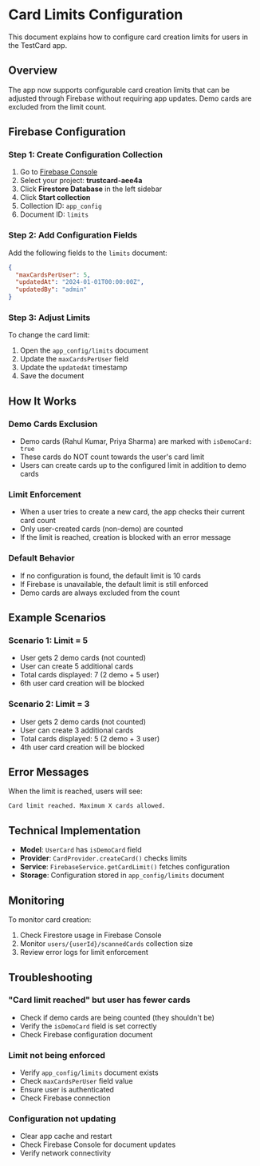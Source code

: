 # Card Limits Configuration

This document explains how to configure card creation limits for users in the TestCard app.

## Overview

The app now supports configurable card creation limits that can be adjusted through Firebase without requiring app updates. Demo cards are excluded from the limit count.

## Firebase Configuration

### Step 1: Create Configuration Collection

1. Go to [Firebase Console](https://console.firebase.google.com/)
2. Select your project: **trustcard-aee4a**
3. Click **Firestore Database** in the left sidebar
4. Click **Start collection**
5. Collection ID: `app_config`
6. Document ID: `limits`

### Step 2: Add Configuration Fields

Add the following fields to the `limits` document:

```json
{
  "maxCardsPerUser": 5,
  "updatedAt": "2024-01-01T00:00:00Z",
  "updatedBy": "admin"
}
```

### Step 3: Adjust Limits

To change the card limit:
1. Open the `app_config/limits` document
2. Update the `maxCardsPerUser` field
3. Update the `updatedAt` timestamp
4. Save the document

## How It Works

### Demo Cards Exclusion
- Demo cards (Rahul Kumar, Priya Sharma) are marked with `isDemoCard: true`
- These cards do NOT count towards the user's card limit
- Users can create cards up to the configured limit in addition to demo cards

### Limit Enforcement
- When a user tries to create a new card, the app checks their current card count
- Only user-created cards (non-demo) are counted
- If the limit is reached, creation is blocked with an error message

### Default Behavior
- If no configuration is found, the default limit is 10 cards
- If Firebase is unavailable, the default limit is still enforced
- Demo cards are always excluded from the count

## Example Scenarios

### Scenario 1: Limit = 5
- User gets 2 demo cards (not counted)
- User can create 5 additional cards
- Total cards displayed: 7 (2 demo + 5 user)
- 6th user card creation will be blocked

### Scenario 2: Limit = 3
- User gets 2 demo cards (not counted)
- User can create 3 additional cards
- Total cards displayed: 5 (2 demo + 3 user)
- 4th user card creation will be blocked

## Error Messages

When the limit is reached, users will see:
```
Card limit reached. Maximum X cards allowed.
```

## Technical Implementation

- **Model**: `UserCard` has `isDemoCard` field
- **Provider**: `CardProvider.createCard()` checks limits
- **Service**: `FirebaseService.getCardLimit()` fetches configuration
- **Storage**: Configuration stored in `app_config/limits` document

## Monitoring

To monitor card creation:
1. Check Firestore usage in Firebase Console
2. Monitor `users/{userId}/scannedCards` collection size
3. Review error logs for limit enforcement

## Troubleshooting

### "Card limit reached" but user has fewer cards
- Check if demo cards are being counted (they shouldn't be)
- Verify the `isDemoCard` field is set correctly
- Check Firebase configuration document

### Limit not being enforced
- Verify `app_config/limits` document exists
- Check `maxCardsPerUser` field value
- Ensure user is authenticated
- Check Firebase connection

### Configuration not updating
- Clear app cache and restart
- Check Firebase Console for document updates
- Verify network connectivity
